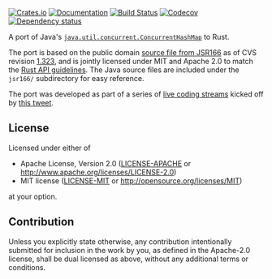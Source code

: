 [![Crates.io](https://img.shields.io/crates/v/flurry.svg)](https://crates.io/crates/flurry)
[![Documentation](https://docs.rs/flurry/badge.svg)](https://docs.rs/flurry/)
[![Build Status](https://dev.azure.com/jonhoo/jonhoo/_apis/build/status/flurry?branchName=master)](https://dev.azure.com/jonhoo/jonhoo/_build/latest?definitionId=15&branchName=master)
[![Codecov](https://codecov.io/github/jonhoo/flurry/coverage.svg?branch=master)](https://codecov.io/gh/jonhoo/flurry)
[![Dependency status](https://deps.rs/repo/github/jonhoo/flurry/status.svg)](https://deps.rs/repo/github/jonhoo/flurry)

A port of Java's [`java.util.concurrent.ConcurrentHashMap`](https://docs.oracle.com/javase/8/docs/api/java/util/concurrent/ConcurrentHashMap.html) to Rust.

The port is based on the public domain [source file from JSR166] as of
CVS revision [1.323], and is jointly licensed under MIT and Apache 2.0
to match the [Rust API guidelines]. The Java source files are included
under the `jsr166/` subdirectory for easy reference.

The port was developed as part of a series of [live coding streams]
kicked off by [this tweet].

## License

Licensed under either of

 * Apache License, Version 2.0
   ([LICENSE-APACHE](LICENSE-APACHE) or http://www.apache.org/licenses/LICENSE-2.0)
 * MIT license
   ([LICENSE-MIT](LICENSE-MIT) or http://opensource.org/licenses/MIT)

at your option.

## Contribution

Unless you explicitly state otherwise, any contribution intentionally submitted
for inclusion in the work by you, as defined in the Apache-2.0 license, shall be
dual licensed as above, without any additional terms or conditions.

  [source file from JSR166]: http://gee.cs.oswego.edu/dl/concurrency-interest/index.html
  [1.323]: http://gee.cs.oswego.edu/cgi-bin/viewcvs.cgi/jsr166/src/main/java/util/concurrent/ConcurrentHashMap.java?revision=1.323&view=markup
  [Rust API guidelines]: https://rust-lang.github.io/api-guidelines/necessities.html#crate-and-its-dependencies-have-a-permissive-license-c-permissive
  [live coding streams]: https://www.youtube.com/playlist?list=PLqbS7AVVErFj824-6QgnK_Za1187rNfnl
  [this tweet]: https://twitter.com/jonhoo/status/1194969578855714816
  [upstream tests]: https://hg.openjdk.java.net/jdk/jdk13/file/tip/test/jdk/java/util/concurrent/ConcurrentHashMap
